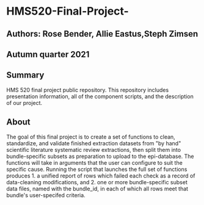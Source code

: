 # HMS520-Final-Project-
## Authors: Rose Bender, Allie Eastus,Steph Zimsen
## Autumn quarter 2021

## Summary
HMS 520 final project public repository. This repository includes presentation information, all of the component scripts, and the description of our project. 

## About
The goal of this final project is to create a set of functions to clean, standardize, and validate finished extraction datasets from "by hand" scientific literature systematic review extractions, then split them into bundle-specific subsets as preparation to upload to the epi-database. The functions will take in arguments that the user can configure to suit the specific cause. Running the script that launches the full set of functions produces 1. a unified report of rows which failed each check as a record of data-cleaning modifications, and 2. one or more bundle-specific subset data files, named with the bundle_id, in each of which all rows meet that bundle's user-specifed criteria.
